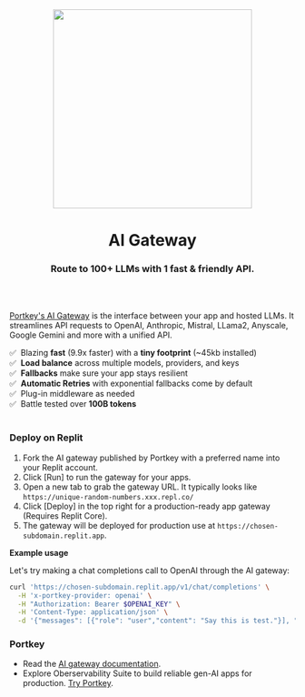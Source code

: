 <div align="center">
<img src="/docs/images/gateway-border.png" width=350>

# AI Gateway
### Route to 100+ LLMs with 1 fast & friendly API.

</div>
<br><br>

[Portkey's AI Gateway](https://portkey.ai/features/ai-gateway) is the interface between your app and hosted LLMs. It streamlines API requests to OpenAI, Anthropic, Mistral, LLama2, Anyscale, Google Gemini and more with a unified API.

✅&nbsp; Blazing **fast** (9.9x faster) with a **tiny footprint** (~45kb installed) <br>
✅&nbsp; **Load balance** across multiple models, providers, and keys <br>
✅&nbsp; **Fallbacks** make sure your app stays resilient  <br>
✅&nbsp; **Automatic Retries** with exponential fallbacks come by default  <br>
✅&nbsp; Plug-in middleware as needed <br>
✅&nbsp; Battle tested over **100B tokens** <br>
<br>

### Deploy on Replit

1. Fork the AI gateway published by Portkey with a preferred name into your Replit account.
2. Click [Run] to run the gateway for your apps.
3. Open a new tab to grab the gateway URL. It typically looks like `https://unique-random-numbers.xxx.repl.co/`
4. Click [Deploy] in the top right for a production-ready app gateway (Requires Replit Core).
5. The gateway will be deployed for production use at `https://chosen-subdomain.replit.app`.

**Example usage**

Let's try making a chat completions call to OpenAI through the AI gateway:

```sh
curl 'https://chosen-subdomain.replit.app/v1/chat/completions' \
  -H 'x-portkey-provider: openai' \
  -H "Authorization: Bearer $OPENAI_KEY" \
  -H 'Content-Type: application/json' \
  -d '{"messages": [{"role": "user","content": "Say this is test."}], "max_tokens": 20, "model": "gpt-4"}'
```


### Portkey

- Read the [AI gateway documentation](https://portkey.ai/docs/product/ai-gateway-streamline-llm-integrations).
- Explore Oberservability Suite to build reliable gen-AI apps for production. [Try Portkey](https://portkey.ai/).
